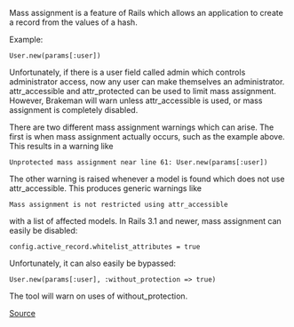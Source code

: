 Mass assignment is a feature of Rails which allows an application to create a record from the values of a hash.

Example:

    User.new(params[:user])

Unfortunately, if there is a user field called admin which controls administrator access, now any user can make themselves an administrator.
attr_accessible and attr_protected can be used to limit mass assignment. However, Brakeman will warn unless attr_accessible is used, or mass assignment is completely disabled.

There are two different mass assignment warnings which can arise. The first is when mass assignment actually occurs, such as the example above. This results in a warning like

    Unprotected mass assignment near line 61: User.new(params[:user])

The other warning is raised whenever a model is found which does not use attr_accessible. This produces generic warnings like

    Mass assignment is not restricted using attr_accessible

with a list of affected models.
In Rails 3.1 and newer, mass assignment can easily be disabled:

    config.active_record.whitelist_attributes = true

Unfortunately, it can also easily be bypassed:

    User.new(params[:user], :without_protection => true)

The tool will warn on uses of without_protection.

[Source](http://brakemanscanner.org/docs/warning_types/mass_assignment/)
